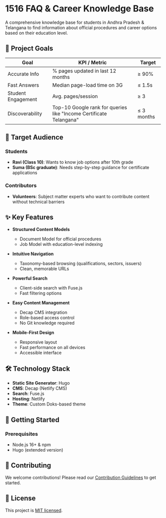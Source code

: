 # 1516 FAQ & Career Knowledge Base

A comprehensive knowledge base for students in Andhra Pradesh & Telangana to find information about official procedures and career options based on their education level.

## 🎯 Project Goals

| Goal | KPI / Metric | Target |
|------|-------------|--------|
| Accurate Info | % pages updated in last 12 months | ≥ 90% |
| Fast Answers | Median page-load time on 3G | ≤ 1.5s |
| Student Engagement | Avg. pages/session | ≥ 3 |
| Discoverability | Top-10 Google rank for queries like "Income Certificate Telangana" | ≤ 3 months |

## 👥 Target Audience

### Students
- **Ravi (Class 10)**: Wants to know job options after 10th grade
- **Suma (BSc graduate)**: Needs step-by-step guidance for certificate applications

### Contributors
- **Volunteers**: Subject matter experts who want to contribute content without technical barriers

## ✨ Key Features

- **Structured Content Models**
  - Document Model for official procedures
  - Job Model with education-level indexing

- **Intuitive Navigation**
  - Taxonomy-based browsing (qualifications, sectors, issuers)
  - Clean, memorable URLs

- **Powerful Search**
  - Client-side search with Fuse.js
  - Fast filtering options

- **Easy Content Management**
  - Decap CMS integration
  - Role-based access control
  - No Git knowledge required

- **Mobile-First Design**
  - Responsive layout
  - Fast performance on all devices
  - Accessible interface

## 🛠️ Technology Stack

- **Static Site Generator**: Hugo
- **CMS**: Decap (Netlify CMS)
- **Search**: Fuse.js
- **Hosting**: Netlify
- **Theme**: Custom Doks-based theme

## 🚀 Getting Started

### Prerequisites
- Node.js 16+ & npm
- Hugo (extended version)


## 🤝 Contributing

We welcome contributions! Please read our [Contribution Guidelines](CONTRIBUTING.md) to get started.

## 📄 License

This project is [MIT licensed](LICENSE).

